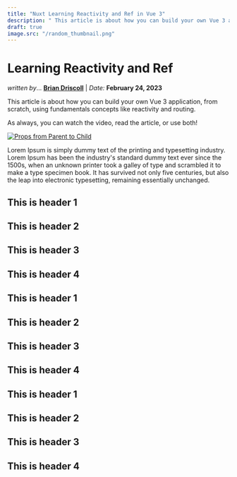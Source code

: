 ```yaml
---
title: "Nuxt Learning Reactivity and Ref in Vue 3"
description: " This article is about how you can build your own Vue 3 application, from scratch, using fundamentals concepts like reactivity and routing."
draft: true
image.src: "/random_thumbnail.png"
---
```


# Learning Reactivity and Ref

<i class="italic">written by</i>... <b><a href="https://www.linkedin.com/in/brianrdriscoll/" target="__blank">Brian Driscoll</a></b> | <i>Date:</i> <b>February 24, 2023</b>

This article is about how you can build your own Vue 3 application, from scratch, using fundamentals concepts like reactivity and routing.

<HeaderNavigation> </HeaderNavigation>

As always, you can watch the video, read the article, or use both!

<a id="img" href="https://youtu.be/1Jm5Zyjvjoo" target="__blank"> ![Props from Parent to Child](/random_thumbnail.png) </a>

Lorem Ipsum is simply dummy text of the printing and typesetting industry. Lorem Ipsum has been the industry's standard dummy text ever since the 1500s, when an unknown printer took a galley of type and scrambled it to make a type specimen book. It has survived not only five centuries, but also the leap into electronic typesetting, remaining essentially unchanged.


## This is header 1

## This is header 2

## This is header 3

## This is header 4


## This is header 1

## This is header 2

## This is header 3

## This is header 4


## This is header 1

## This is header 2

## This is header 3

## This is header 4